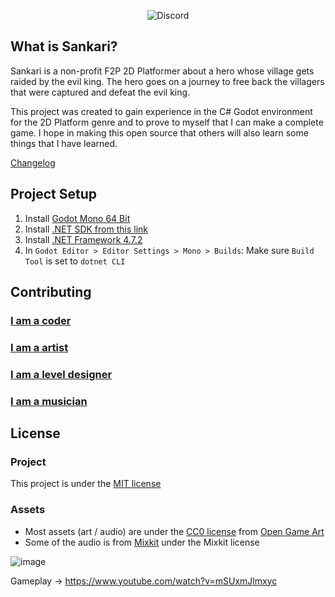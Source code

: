 <p align="center">
  <img alt="Discord" src="https://img.shields.io/discord/1005979449340211240?color=black&label=Sankari&logo=Discord&logoColor=white">
</p>

## What is Sankari?
Sankari is a non-profit F2P 2D Platformer about a hero whose village gets raided by the evil king. The hero goes on a journey to free back the villagers that were captured and defeat the evil king. 

This project was created to gain experience in the C# Godot environment for the 2D Platform genre and to prove to myself that I can make a complete game. I hope in making this open source that others will also learn some things that I have learned.

[Changelog](https://github.com/Valks-Games/sankari/blob/main/.github/CHANGE_LOG.md)  

## Project Setup
1. Install [Godot Mono 64 Bit](https://godotengine.org)
2. Install [.NET SDK from this link](https://dotnet.microsoft.com/en-us/download)
3. Install [.NET Framework 4.7.2](https://duckduckgo.com/?q=.net+framework+4.7.2)
4. In `Godot Editor > Editor Settings > Mono > Builds`: Make sure `Build Tool` is set to `dotnet CLI`

## Contributing
### [I am a coder](https://github.com/Valks-Games/sankari/blob/main/.github/CONTRIBUTING_CODER.md)
### [I am a artist](https://github.com/Valks-Games/sankari/blob/main/.github/CONTRIBUTING_ARTIST.md)
### [I am a level designer](https://github.com/Valks-Games/sankari/blob/main/.github/CONTRIBUTING_LEVEL_DESINGER.md)
### [I am a musician](https://github.com/Valks-Games/sankari/blob/main/.github/CONTRIBUTING_AUDIO.md)

## License
### Project
This project is under the [MIT license](https://github.com/Valks-Games/sankari/blob/main/LICENSE)

### Assets
- Most assets (art / audio) are under the [CC0 license](https://creativecommons.org/publicdomain/zero/1.0/) from [Open Game Art](https://opengameart.org/)
- Some of the audio is from [Mixkit](https://mixkit.co/free-sound-effects/game-over/) under the Mixkit license

![image](https://user-images.githubusercontent.com/6277739/188284863-dec66a12-e4d4-4d5a-b332-ca3c1907108e.png)

Gameplay -> https://www.youtube.com/watch?v=mSUxmJlmxyc

